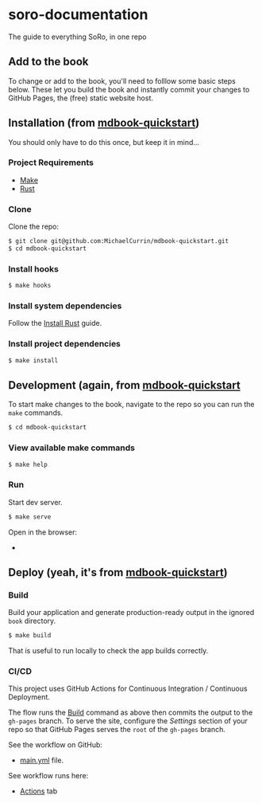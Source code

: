 # soro-documentation

The guide to everything SoRo, in one repo

## Add to the book

To change or add to the book, you'll need to folllow some basic steps below. These let you build the book and instantly commit your changes to GitHub Pages, the (free) static website host.

## **Installation** (from [mdbook-quickstart](https://github.com/MichaelCurrin/mdbook-quickstart/blob/main/docs/installation.md))

You should only have to do this once, but keep it in mind...

### Project Requirements

- [Make](https://www.gnu.org/software/make/)
- [Rust](https://www.rust-lang.org/)

### Clone

Clone the repo:

```sh
$ git clone git@github.com:MichaelCurrin/mdbook-quickstart.git
$ cd mdbook-quickstart
```

### Install hooks

```sh
$ make hooks
```

### Install system dependencies

Follow the [Install Rust](https://gist.github.com/MichaelCurrin/6b619f1b035b922f4d883265b2ffcdcf) guide.

### Install project dependencies

```sh
$ make install
```

## **Development** (again, from [mdbook-quickstart](https://github.com/MichaelCurrin/mdbook-quickstart/blob/main/docs/usage.md)

To start make changes to the book, navigate to the repo so you can run the `make` commands.

```sh
$ cd mdbook-quickstart
```

### View available make commands

```bash
$ make help
```

### Run

Start dev server.

```sh
$ make serve
```

Open in the browser:

- [](http://localhost:3000/)

## **Deploy** (yeah, it's from [mdbook-quickstart](https://github.com/MichaelCurrin/mdbook-quickstart/blob/main/docs/deploy.md))

### Build

Build your application and generate production-ready output in the ignored `book` directory.

```sh
$ make build
```

That is useful to run locally to check the app builds correctly.

### CI/CD

This project uses GitHub Actions for Continuous Integration / Continuous Deployment.

The flow runs the [Build](#build) command as above then commits the output to the `gh-pages` branch. To serve the site, configure the _Settings_ section of your repo so that GitHub Pages serves the `root` of the `gh-pages` branch.

See the workflow on GitHub:

- [main.yml](https://github.com/Sooner-Rover-Team/soro-documentation/blob/main/.github/workflows/main.yml) file.

See workflow runs here:

- [Actions](https://github.com/Sooner-Rover-Team/soro-documentation/actions) tab
